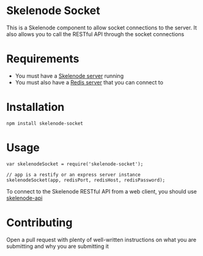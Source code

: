 # Skelenode Socket
This is a Skelenode component to allow socket connections to the server. It also allows you to call the RESTful API through the socket connections

# Requirements
* You must have a [Skelenode server](https://github.com/tgolen/skelenode) running
* You must also have a [Redis server](http://redis.io/) that you can connect to

# Installation
```
npm install skelenode-socket
```

# Usage
```
var skelenodeSocket = require('skelenode-socket');

// app is a restify or an express server instance
skelenodeSocket(app, redisPort, redisHost, redisPassword);
```

To connect to the Skelenode RESTful API from a web client, you should use [skelenode-api](https://github.com/tgolen/skelenode-api)

# Contributing
Open a pull request with plenty of well-written instructions on what you are submitting and why you are submitting it
